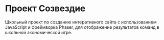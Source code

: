 # Проект Созвездие
Школьный проект по созданию интеративного сайта с иcпользованием JavaScript и фреймворка Phaser, для отображение результатов команд в школьной экономической игре.
